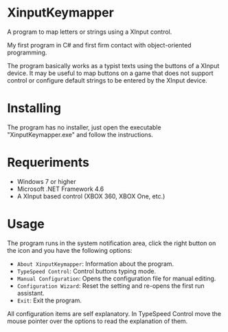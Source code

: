 # XinputKeymapper
A program to map letters or strings using a XInput control.

My first program in C# and first firm contact with object-oriented programming.

The program basically works as a typist texts using the buttons of a XInput device.
It may be useful to map buttons on a game that does not support control or configure default strings to be entered by the XInput device.

# Installing
The program has no installer, just open the executable "XinputKeymapper.exe" and follow the instructions.

# Requeriments
* Windows 7 or higher
* Microsoft .NET Framework 4.6
* A XInput based control (XBOX 360, XBOX One, etc.)

# Usage
The program runs in the system notification area, click the right button on the icon and you have the following options:

* `About XinputKeymapper`: Information about the program.
* `TypeSpeed Control`: Control buttons typing mode.
* `Manual Configuration`: Opens the configuration file for manual editing.
* `Configuration Wizard`: Reset the setting and re-opens the first run assistant.
* `Exit`: Exit the program.

All configuration items are self explanatory. In TypeSpeed Control move the mouse pointer over the options to read the explanation of them.
